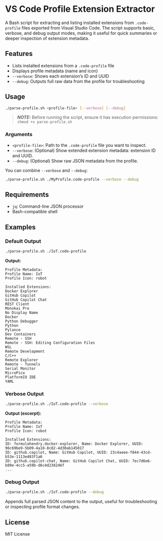 # VS Code Profile Extension Extractor

A Bash script for extracting and listing installed extensions from `.code-profile` files exported from Visual Studio Code. The script supports basic, verbose, and debug output modes, making it useful for quick summaries or deeper inspection of extension metadata.

## Features

* Lists installed extensions from a `.code-profile` file
* Displays profile metadata (name and icon)
* `--verbose`: Shows each extension’s ID and UUID
* `--debug`: Outputs full raw data from the profile for troubleshooting

## Usage

```bash
./parse-profile.sh <profile-file> [--verbose] [--debug]
```



> **_NOTE:_** Before running the script, ensure it has execution permissions: `chmod +x parse-profile.sh`

### Arguments

* `<profile-file>`: Path to the `.code-profile` file you want to inspect.
* `--verbose`: (Optional) Show extended extension metadata: extension ID and UUID.
* `--debug`: (Optional) Show raw JSON metadata from the profile.

You can combine `--verbose` and `--debug`:

```bash
./parse-profile.sh ./MyProfile.code-profile --verbose --debug
```

## Requirements

* `jq`: Command-line JSON processor
* Bash-compatible shell

## Examples

### Default Output

```bash
./parse-profile.sh ./IoT.code-profile
```

**Output:**

```
Profile Metadata:
Profile Name: IoT
Profile Icon: robot

Installed Extensions:
Docker Explorer
GitHub Copilot
GitHub Copilot Chat
REST Client
Monokai Pro
No Display Name
Docker
Python Debugger
Python
Pylance
Dev Containers
Remote - SSH
Remote - SSH: Editing Configuration Files
WSL
Remote Development
C/C++
Remote Explorer
Remote - Tunnels
Serial Monitor
MicroPico
PlatformIO IDE
YAML
```

### Verbose Output

```bash
./parse-profile.sh ./IoT.code-profile --verbose
```

**Output (excerpt):**

```
Profile Metadata:
Profile Name: IoT
Profile Icon: robot

Installed Extensions:
ID: formulahendry.docker-explorer, Name: Docker Explorer, UUID: 96c69be9-5b09-4a18-8c82-4d30ab145017
ID: github.copilot, Name: GitHub Copilot, UUID: 23c4aeee-f844-43cd-b53e-1113e483f1a6
ID: github.copilot-chat, Name: GitHub Copilot Chat, UUID: 7ec7d6e6-b89e-4cc5-a59b-d6c4d238246f
...
```

### Debug Output

```bash
./parse-profile.sh ./IoT.code-profile --debug
```

Appends full parsed JSON content to the output, useful for troubleshooting or inspecting profile format changes.

## License

MIT License